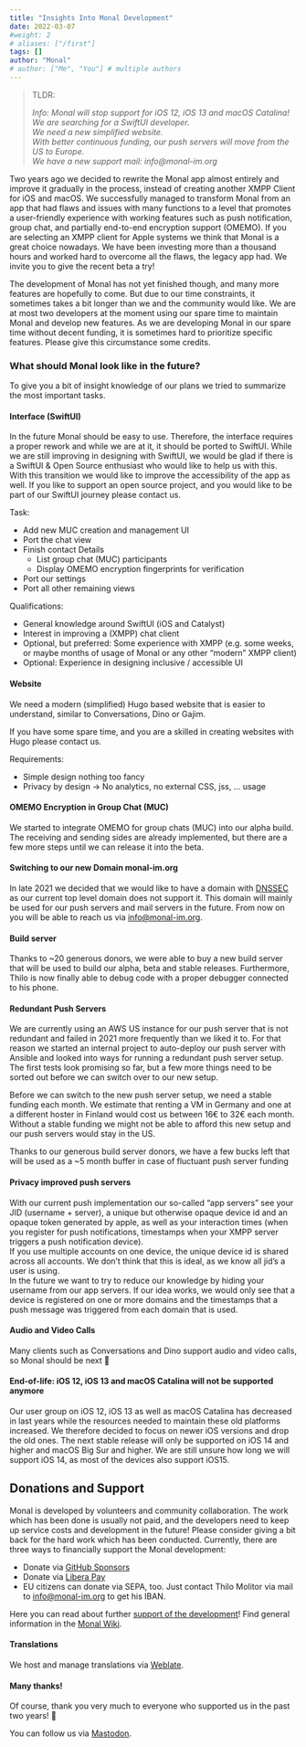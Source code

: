 ```yaml
---
title: "Insights Into Monal Development"
date: 2022-03-07
#weight: 2
# aliases: ["/first"]
tags: []
author: "Monal"
# author: ["Me", "You"] # multiple authors  
---
```

> TLDR:
>
> _Info: Monal will stop support for iOS 12, iOS 13 and macOS Catalina!  
> We are searching for a SwiftUI developer.  
> We need a new simplified website.  
> With better continuous funding, our push servers will move from the US to Europe.  
> We have a new support mail: info@monal-im.org_

Two years ago we decided to rewrite the Monal app almost entirely and improve it gradually in the process, instead of creating another XMPP Client for iOS and macOS. We successfully managed to transform Monal from an app that had flaws and issues with many functions to a level that promotes a user-friendly experience with working features such as push notification, group chat, and partially end-to-end encryption support (OMEMO). If you are selecting an XMPP client for Apple systems we think that Monal is a great choice nowadays. We have been investing more than a thousand hours and worked hard to overcome all the flaws, the legacy app had. We invite you to give the recent beta a try!

The development of Monal has not yet finished though, and many more features are hopefully to come. But due to our time constraints, it sometimes takes a bit longer than we and the community would like. We are at most two developers at the moment using our spare time to maintain Monal and develop new features. As we are developing Monal in our spare time without decent funding, it is sometimes hard to prioritize specific features. Please give this circumstance some credits.

### What should Monal look like in the future?

To give you a bit of insight knowledge of our plans we tried to summarize the most important tasks.

#### Interface (SwiftUI)

In the future Monal should be easy to use. Therefore, the interface requires a proper rework and while we are at it, it should be ported to SwiftUI. While we are still improving in designing with SwiftUI, we would be glad if there is a SwiftUI & Open Source enthusiast who would like to help us with this.  
With this transition we would like to improve the accessibility of the app as well. If you like to support an open source project, and you would like to be part of our SwiftUI journey please contact us.

Task:

*   Add new MUC creation and management UI
*   Port the chat view
*   Finish contact Details
    *   List group chat (MUC) participants
    *   Display OMEMO encryption fingerprints for verification
*   Port our settings
*   Port all other remaining views

Qualifications:

*   General knowledge around SwiftUI (iOS and Catalyst)
*   Interest in improving a (XMPP) chat client
*   Optional, but preferred: Some experience with XMPP (e.g. some weeks, or maybe months of usage of Monal or any other “modern” XMPP client)
*   Optional: Experience in designing inclusive / accessible UI

#### Website

We need a modern (simplified) Hugo based website that is easier to understand, similar to Conversations, Dino or Gajim.

If you have some spare time, and you are a skilled in creating websites with Hugo please contact us.

Requirements:

*   Simple design nothing too fancy
*   Privacy by design → No analytics, no external CSS, jss, … usage

#### OMEMO Encryption in Group Chat (MUC)

We started to integrate OMEMO for group chats (MUC) into our alpha build. The receiving and sending sides are already implemented, but there are a few more steps until we can release it into the beta.

#### Switching to our new Domain monal-im.org

In late 2021 we decided that we would like to have a domain with [DNSSEC](https://en.wikipedia.org/wiki/Domain_Name_System_Security_Extensions) as our current top level domain does not support it. This domain will mainly be used for our push servers and mail servers in the future. From now on you will be able to reach us via info@monal-im.org.

#### Build server

Thanks to ~20 generous donors, we were able to buy a new build server that will be used to build our alpha, beta and stable releases. Furthermore, Thilo is now finally able to debug code with a proper debugger connected to his phone.

#### Redundant Push Servers

We are currently using an AWS US instance for our push server that is not redundant and failed in 2021 more frequently than we liked it to. For that reason we started an internal project to auto-deploy our push server with Ansible and looked into ways for running a redundant push server setup. The first tests look promising so far, but a few more things need to be sorted out before we can switch over to our new setup.

Before we can switch to the new push server setup, we need a stable funding each month. We estimate that renting a VM in Germany and one at a different hoster in Finland would cost us between 16€ to 32€ each month. Without a stable funding we might not be able to afford this new setup and our push servers would stay in the US.

Thanks to our generous build server donors, we have a few bucks left that will be used as a ~5 month buffer in case of fluctuant push server funding

#### Privacy improved push servers

With our current push implementation our so-called “app servers” see your JID (username + server), a unique but otherwise opaque device id and an opaque token generated by apple, as well as your interaction times (when you register for push notifications, timestamps when your XMPP server triggers a push notification device).  
If you use multiple accounts on one device, the unique device id is shared across all accounts. We don’t think that this is ideal, as we know all jid’s a user is using.  
In the future we want to try to reduce our knowledge by hiding your username from our app servers. If our idea works, we would only see that a device is registered on one or more domains and the timestamps that a push message was triggered from each domain that is used.

#### Audio and Video Calls

Many clients such as Conversations and Dino support audio and video calls, so Monal should be next 🙂

#### End-of-life: iOS 12, iOS 13 and macOS Catalina will not be supported anymore

Our user group on iOS 12, iOS 13 as well as macOS Catalina has decreased in last years while the resources needed to maintain these old platforms increased. We therefore decided to focus on newer iOS versions and drop the old ones. The next stable release will only be supported on iOS 14 and higher and macOS Big Sur and higher. We are still unsure how long we will support iOS 14, as most of the devices also support iOS15.

Donations and Support
---------------------

Monal is developed by volunteers and community collaboration. The work which has been done is usually not paid, and the developers need to keep up service costs and development in the future! Please consider giving a bit back for the hard work which has been conducted. Currently, there are three ways to financially support the Monal development:

*   Donate via [GitHub Sponsors](https://github.com/sponsors/tmolitor-stud-tu)
*   Donate via [Libera Pay](https://liberapay.com/tmolitor)
*   EU citizens can donate via SEPA, too. Just contact Thilo Molitor via mail to [info@monal-im.org](mailto:info@monal-im.org) to get his IBAN.

Here you can read about further [support of the development](https://github.com/monal-im/Monal/issues/363)! Find general information in the [Monal Wiki](https://github.com/monal-im/Monal/wiki).

#### Translations

We host and manage translations via [Weblate](https://hosted.weblate.org/engage/monal/).

#### Many thanks!

Of course, thank you very much to everyone who supported us in the past two years! 🙂

You can follow us via [Mastodon](https://fosstodon.org/@Monal).
